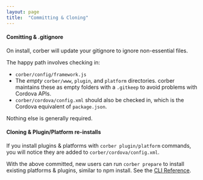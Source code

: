```yaml
---
layout: page
title:  "Committing & Cloning"
---
```


#### Comitting & .gitignore

On install, corber will update your gitignore to ignore non-essential files.

The happy path involves checking in:

- `corber/config/framework.js`
- The _empty_ `corber/www`, `plugin`, and `platform` directories. corber maintains these as empty folders with a `.gitkeep` to avoid problems with Cordova APIs.
- `corber/cordova/config.xml` should also be checked in, which is the Cordova equivalent of `package.json`.

Nothing else is generally required.

#### Cloning & Plugin/Platform re-installs

If you install plugins & platforms with `corber plugin/platform` commands, you will notice they are added to `corber/cordova/config.xml`.

With the above committed, new users can run `corber prepare` to install existing platforms & plugins, similar to npm install. See the [CLI
Reference](/pages/cli).
